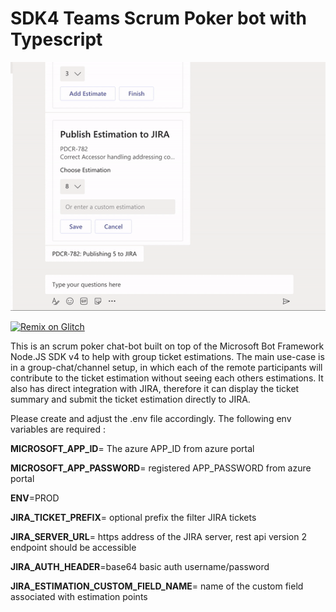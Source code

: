 # SDK4 Teams Scrum Poker bot with Typescript
![](recording.gif)

[![Remix on Glitch](https://cdn.glitch.com/2703baf2-b643-4da7-ab91-7ee2a2d00b5b%2Fremix-button.svg)](https://glitch.com/edit/#!/remix/scrumbot?GLITCH_NO_LINT=true&MICROSOFT_APP_ID=NeedToSetThis&MICROSOFT_APP_PASSWORD=NeedToSetThis&JIRA_TICKET_PREFIX=NeedToSetThis&JIRA_ESTIMATION_CUSTOM_FIELD_NAME=NeedToSetThis&JIRA_AUTH_HEADER=NeedToSetThis&JIRA_SERVER_URL=NeedToSetThis&ENV=PROD)

This is an scrum poker chat-bot built on top of the Microsoft Bot Framework Node.JS SDK v4 to help with group ticket estimations. 
The main use-case is in a group-chat/channel setup, in which each of the remote participants will 
contribute to the ticket estimation without seeing each others estimations. It also has direct
integration with JIRA, therefore it can display the ticket summary and submit the ticket estimation directly to JIRA.

Please create and adjust the .env file accordingly. 
The following env variables are required :

**MICROSOFT_APP_ID**= The azure APP_ID from azure portal

**MICROSOFT_APP_PASSWORD**= registered APP_PASSWORD from azure portal

**ENV**=PROD

**JIRA_TICKET_PREFIX**= optional prefix the filter JIRA tickets

**JIRA_SERVER_URL**= https address of the JIRA server, rest api version 2 endpoint should be accessible

**JIRA_AUTH_HEADER**=base64 basic auth username/password

**JIRA_ESTIMATION_CUSTOM_FIELD_NAME**= name of the custom field associated with estimation points
